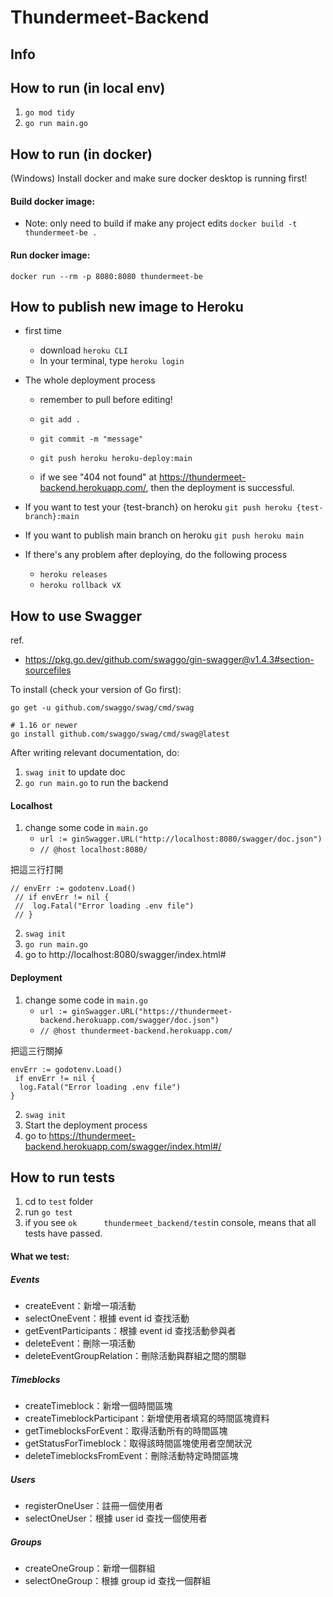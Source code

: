 # Thundermeet-Backend

## Info

## How to run (in local env)

1. `go mod tidy`
2. `go run main.go`

## How to run (in docker)

(Windows)
Install docker and make sure docker desktop is running first!

#### Build docker image:

- Note: only need to build if make any project edits
  `docker build -t thundermeet-be .`

#### Run docker image:

`docker run --rm -p 8080:8080 thundermeet-be`

## How to publish new image to Heroku
- first time
  - download `heroku CLI`
  - In your terminal, type `heroku login`
- The whole deployment process 
  - remember to pull before editing!
  -  `git add .`
  - `git commit -m "message"`
  - `git push heroku heroku-deploy:main`

  - if we see "404 not found" at https://thundermeet-backend.herokuapp.com/, then the deployment is successful.

- If you want to test your {test-branch} on heroku
  `git push heroku {test-branch}:main`

- If you want to publish main branch on heroku
  `git push heroku main`

- If there's any problem after deploying, do the following process
  - `heroku releases`
  - `heroku rollback vX`

<!-- 理論上應該要有一個 fake server 測試所有 test branch，但我還沒做 QQ
可以參考這篇，有寫 CI 方法><
https://stackoverflow.com/questions/12756955/deploying-to-a-test-server-before-production-on-heroku -->

## How to use Swagger

ref. 
  - https://pkg.go.dev/github.com/swaggo/gin-swagger@v1.4.3#section-sourcefiles

To install (check your version of Go first):

```
go get -u github.com/swaggo/swag/cmd/swag

# 1.16 or newer
go install github.com/swaggo/swag/cmd/swag@latest
```

After writing relevant documentation, do:
1. `swag init` to update doc
2. `go run main.go` to run the backend


#### Localhost
1. change some code in `main.go`
    - `url := ginSwagger.URL("http://localhost:8080/swagger/doc.json")`
    - `// @host localhost:8080/`

把這三行打開
```
// envErr := godotenv.Load()
 // if envErr != nil {
 //  log.Fatal("Error loading .env file")
 // }
```
2. `swag init`
3. `go run main.go`
4. go to http://localhost:8080/swagger/index.html# 

#### Deployment
1. change some code in `main.go`
    - `url := ginSwagger.URL("https://thundermeet-backend.herokuapp.com/swagger/doc.json")`
    - `// @host thundermeet-backend.herokuapp.com/`

把這三行關掉
```
envErr := godotenv.Load()
 if envErr != nil {
  log.Fatal("Error loading .env file")
}
```
2. `swag init`
3. Start the deployment process
4. go to https://thundermeet-backend.herokuapp.com/swagger/index.html#/


## How to run tests
1. cd to ```test``` folder
2. run ```go test```
3. if you see ```ok      thundermeet_backend/test```in console, means that all tests have passed.

#### What we test:
##### Events
* createEvent：新增一項活動
* selectOneEvent：根據 event id 查找活動
* getEventParticipants：根據 event id 查找活動參與者
* deleteEvent：刪除一項活動
* deleteEventGroupRelation：刪除活動與群組之間的關聯
##### Timeblocks
* createTimeblock：新增一個時間區塊
* createTimeblockParticipant：新增使用者填寫的時間區塊資料
* getTimeblocksForEvent：取得活動所有的時間區塊
* getStatusForTimeblock：取得該時間區塊使用者空閒狀況
* deleteTimeblocksFromEvent：刪除活動特定時間區塊
##### Users
* registerOneUser：註冊一個使用者
* selectOneUser：根據 user id 查找一個使用者
##### Groups
* createOneGroup：新增一個群組
* selectOneGroup：根據 group id 查找一個群組

